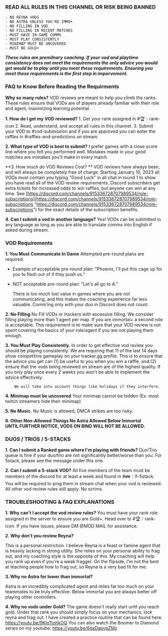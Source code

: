 ### READ ALL RULES IN THIS CHANNEL OR RISK BEING BANNED
    - NO REYNA VODS 
    - NO ASTRA UNLESS YOU'RE IMMO+ 
    - NO FILLING IN VOD 
	- NO FILLING IN RECENT MATCHES 
    - MUST HAVE IN-GAME COMMS 
    - MUST PLAY CONSISTENTLY 
    - MINIMAP MUST BE UNCOVERED 
    - MUST BE GOLD+ 

***These rules are premilnary coaching. If your vod and playtime consistency does not meet the requirements the only advice you would get would be to play until you meet these requirements. Ensuring you meet these requirements is the first step in imporvement.***

### FAQ to Know Before Reading the Requirments

**Why so many rules?**
	VOD reviews are meant to help you climb the ranks. These rules ensure that VODs are of players already familiar with their role and agent, maximizing learning potential.  

**1. How do I get my VOD reviewed?**
	1. Get your rank assigned in #🏆︱rank-icon 
	2. Read, understand, and accept all rules in this channel.
	3. Submit your VOD to #vod-submission and if you are approved you can enter the raffles in #raffles-and-predictions on stream.

**2. What type of VOD is best to submit?**
	I prefer games with a close score line where you felt you performed well. Mistakes made in your good matches are mistakes you'll make in every match. 
	
**3. How much do VOD Reviews Cost? **
	VOD reviews have always been, and will always be completely free of charge. Starting January 10, 2023 all VODs must contain you typing "Good Luck" in all chat in round 1 to show you have read all of the VOD review requirements. Discord subscribers get extra tickets for increased odds to win raffles, but anyone can win at any time. See [https://discord.com/channels/915336728707989534/role-subscriptions](https://discord.com/channels/915336728707989534/role-subscriptions "https://discord.com/channels/915336728707989534/role-subscriptions") for the exact details of the subscription benefits. 
	
 **4. Can I submit a vod in another language?**
 Yes! VODs can be submitted in any language as long as you are able to translate comms into English if asked during stream. 
 
	

### VOD Requirements 
**1. You Must Communicate In Game**
Attempted pre-round plans are required. 
- Example of acceptable pre-round plan: "Phoenix, I'll put this cage up for you to flash out of if they push us."
- NOT acceptable pre-round plan: "Let's all go to A."

	There is too much lost value in games where you are not communicating, and this makes the coaching experience far less valuable. Comm’ing only with your duo in Discord does not count. 
	
**2. No Filling**
	No Fill VODs or trackers with excessive filling.  We consider filling playing more than 1 agent per map. 
	If you are immortal+ a second role is acceptable. This requirement is to make sure that your VOD review is not spent covering the basics of your role/agent if you are not playing them enough. 

**3. You Must Play Consistently.**
		In order to get effective vod review you should be playing consistently. We are requiring that 11 of the last 14 days show competitive gameplay on your tracker.gg profile. This is to ensure that the advice you get can (1) be useful to you when you win a raffle, and (2) ensure that the vods being reviewed on stream are of the highest quality. If you only play once every 2 weeks you won't be able to implement the advice effectively.
		
		We will take into account things like holidays if they interfere.
		
**4. Minimap must be uncovered**
	Your minimap cannot be hidden  (Ex: most twitch streamers hide their minimap)
	
**5. No Music.**
    No Music is allowed, DMCA strikes are too risky.
    
**6. Other Non-Allowed Thinigs
No Astra Allowed Below Immortal**  
**UNTIL FURTHER NOTICE, VODS ON BIND WILL NOT BE ALLOWED.** 

    
### DUOS / TRIOS / 5-STACKS
    
**1. Can I submit a Ranked game where I'm playing with friends?** 
	Duo/Trio queue is fine if your duo/trio are not significantly better/worse than you. For 5stack, please see the message under this one. 
	
**2. Can I submit a 5-stack VOD?** 
	All five members of the team must be members of the discord for at least a week and found in #👪︱lf-5stack. You will be required to ping them in stream chat when your vod is reviewed. All other vod review rules still apply. No scrims.

	
### TROUBLESHOOTING & FAQ EXPLANATIONS

**1. Why can't I accept the vod review rules?** 
You must have your rank role assigned in the server to ensure you are Gold+. Head over to #🏆︱rank-icon. If you have issues, please DM @MOD MAIL for assistance. 

**2. Why don't you review Reyna?** 

This is a personal restriction. I believe Reyna is a feast or famine agent that is heavily lacking in strong utility. She relies on your personal ability to frag out; and my coaching style is the opposite of this. My coaching will help you rank up even if you're a weak fragger. On the flipside, I'm not the best at teaching people how to frag out, so Reyna is a very bad fit for me. 

**3. Why no Astra for lower than immortal?** 

Astra is an incredibly complicated agent and relies far too much on your teammates to be truly effective. Below immortal you are always better off playing other controllers.

**4. Why no vods under Gold?**
	The game doesn't really start until you reach gold. Under that rank you should simply focus on your mechanics, lock reyna and frag out. I have created a practice routine that can be found here: https://youtu.be/9KIoTtohkOQ 
	You can also watch the Boomer to Diamond series on my youtube: https://youtu.be/6qxDapvpZMc

